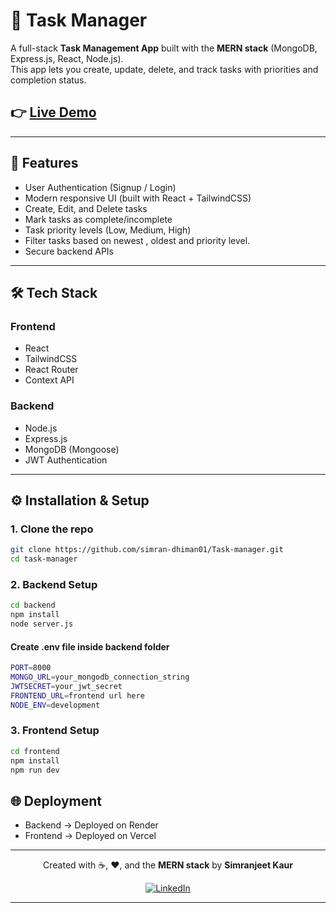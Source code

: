 # 📝 Task Manager  

A full-stack **Task Management App** built with the **MERN stack** (MongoDB, Express.js, React, Node.js).  
This app lets you create, update, delete, and track tasks with priorities and completion status.  

## 👉 [Live Demo](https://task-manager-one-fawn-60.vercel.app)

---

## 🚀 Features  

- User Authentication (Signup / Login)
- Modern responsive UI (built with React + TailwindCSS)  
- Create, Edit, and Delete tasks  
- Mark tasks as complete/incomplete  
- Task priority levels (Low, Medium, High)  
- Filter tasks based on newest , oldest and priority level. 
- Secure backend APIs  

---

## 🛠️ Tech Stack  

### Frontend  
- React  
- TailwindCSS  
- React Router  
- Context API

### Backend  
- Node.js  
- Express.js  
- MongoDB (Mongoose)  
- JWT Authentication  

---


## ⚙️ Installation & Setup  

### 1. Clone the repo  
```bash
git clone https://github.com/simran-dhiman01/Task-manager.git
cd task-manager
```
### 2. Backend Setup  
```bash
cd backend
npm install
node server.js
```
#### Create .env file inside backend folder
```bash
PORT=8000
MONGO_URL=your_mongodb_connection_string
JWTSECRET=your_jwt_secret
FRONTEND_URL=frontend url here
NODE_ENV=development
```
### 3. Frontend Setup  
```bash
cd frontend
npm install
npm run dev
```
## 🌐 Deployment
- Backend -> Deployed on Render
- Frontend -> Deployed on Vercel



--- 
<div align="center">

Created with ☕, ❤️, and the **MERN stack** by **Simranjeet Kaur**  

[![LinkedIn](https://img.shields.io/badge/LinkedIn-0077B5?style=for-the-badge&logo=linkedin&logoColor=white)](https://www.linkedin.com/in/simranjeetkaur67/)

</div>

---


